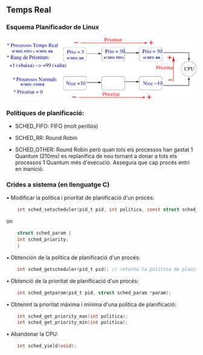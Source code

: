 ## Temps Real


###  Esquema Planificador de Linux

![Planificador Linux](./planificador-linux.png)


###  Polítiques de planificació: 

- SCHED_FIFO: FIFO (molt perillós) 

- SCHED_RR: Round Robin

- SCHED_OTHER: Round Robin però quan tots els processos han gastat 1 Quantum (210ms) es replanifica de nou tornant a donar a tots els processos 1 Quantum més d'execució. Assegura que cap procés entri en inanició.


### Crides a sistema (en llenguatge C)



• Modificar la política i prioritat de planificació d'un procés: 

```c
	int sched_setscheduler(pid_t pid, int politica, const struct sched_param *p);
```

on

```c
	struct sched_param {
	int sched_priority;
	}
```


• Obtención de la política de planificació d'un procés: 

```c
	int sched_getscheduler(pid_t pid); // retorna la política de planificació 
```

• Obtenció de la prioritat de planificació d'un procés:

```c
	int sched_getparam(pid_t pid, struct sched_param *param); 
```

• Obtenint la prioritat màxima i mínima d'una política de planificació: 

```c
	int sched_get_priority_max(int politica);
	int sched_get_priority_min(int politica); 
```

• Abandonar la CPU: 

```c
	int sched_yield(void);
```